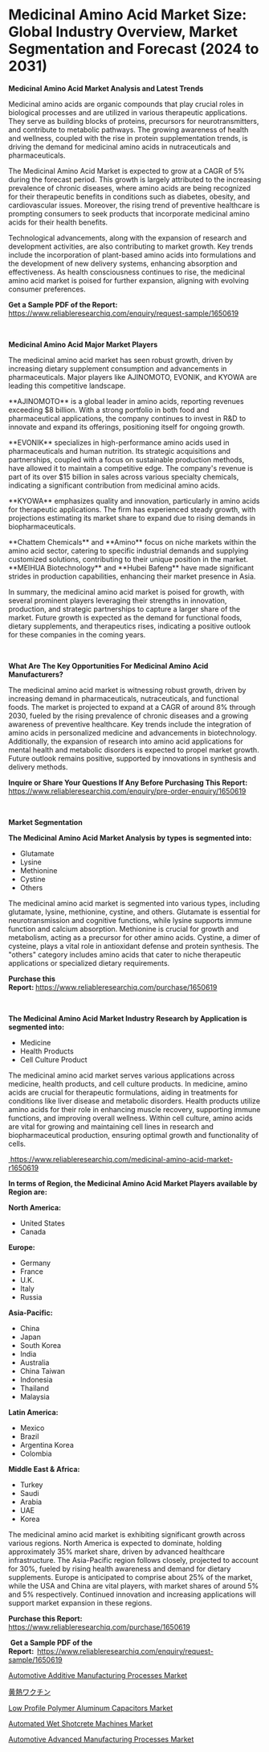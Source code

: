 <p><h1>Medicinal Amino Acid Market Size: Global Industry Overview, Market Segmentation and Forecast (2024 to 2031)</h1></p><p><strong>Medicinal Amino Acid Market Analysis and Latest Trends</strong></p>
<p><p>Medicinal amino acids are organic compounds that play crucial roles in biological processes and are utilized in various therapeutic applications. They serve as building blocks of proteins, precursors for neurotransmitters, and contribute to metabolic pathways. The growing awareness of health and wellness, coupled with the rise in protein supplementation trends, is driving the demand for medicinal amino acids in nutraceuticals and pharmaceuticals.</p><p>The Medicinal Amino Acid Market is expected to grow at a CAGR of 5% during the forecast period. This growth is largely attributed to the increasing prevalence of chronic diseases, where amino acids are being recognized for their therapeutic benefits in conditions such as diabetes, obesity, and cardiovascular issues. Moreover, the rising trend of preventive healthcare is prompting consumers to seek products that incorporate medicinal amino acids for their health benefits.</p><p>Technological advancements, along with the expansion of research and development activities, are also contributing to market growth. Key trends include the incorporation of plant-based amino acids into formulations and the development of new delivery systems, enhancing absorption and effectiveness. As health consciousness continues to rise, the medicinal amino acid market is poised for further expansion, aligning with evolving consumer preferences.</p></p>
<p><strong>Get a Sample PDF of the Report:&nbsp;</strong> <a href="https://www.reliableresearchiq.com/enquiry/request-sample/1650619?utm_campaign=101&utm_medium=2&utm_source=Github&utm_content=ia&utm_term=08122024&utm_id=medicinal-amino-acid">https://www.reliableresearchiq.com/enquiry/request-sample/1650619</a></p>
<p>&nbsp;</p>
<p><strong>Medicinal Amino Acid Major Market Players</strong></p>
<p><p>The medicinal amino acid market has seen robust growth, driven by increasing dietary supplement consumption and advancements in pharmaceuticals. Major players like AJINOMOTO, EVONIK, and KYOWA are leading this competitive landscape.</p><p>**AJINOMOTO** is a global leader in amino acids, reporting revenues exceeding $8 billion. With a strong portfolio in both food and pharmaceutical applications, the company continues to invest in R&D to innovate and expand its offerings, positioning itself for ongoing growth.</p><p>**EVONIK** specializes in high-performance amino acids used in pharmaceuticals and human nutrition. Its strategic acquisitions and partnerships, coupled with a focus on sustainable production methods, have allowed it to maintain a competitive edge. The company's revenue is part of its over $15 billion in sales across various specialty chemicals, indicating a significant contribution from medicinal amino acids.</p><p>**KYOWA** emphasizes quality and innovation, particularly in amino acids for therapeutic applications. The firm has experienced steady growth, with projections estimating its market share to expand due to rising demands in biopharmaceuticals.</p><p>**Chattem Chemicals** and **Amino** focus on niche markets within the amino acid sector, catering to specific industrial demands and supplying customized solutions, contributing to their unique position in the market. **MEIHUA Biotechnology** and **Hubei Bafeng** have made significant strides in production capabilities, enhancing their market presence in Asia.</p><p>In summary, the medicinal amino acid market is poised for growth, with several prominent players leveraging their strengths in innovation, production, and strategic partnerships to capture a larger share of the market. Future growth is expected as the demand for functional foods, dietary supplements, and therapeutics rises, indicating a positive outlook for these companies in the coming years.</p></p>
<p>&nbsp;</p>
<p><strong>What Are The Key Opportunities For Medicinal Amino Acid Manufacturers?</strong></p>
<p><p>The medicinal amino acid market is witnessing robust growth, driven by increasing demand in pharmaceuticals, nutraceuticals, and functional foods. The market is projected to expand at a CAGR of around 8% through 2030, fueled by the rising prevalence of chronic diseases and a growing awareness of preventive healthcare. Key trends include the integration of amino acids in personalized medicine and advancements in biotechnology. Additionally, the expansion of research into amino acid applications for mental health and metabolic disorders is expected to propel market growth. Future outlook remains positive, supported by innovations in synthesis and delivery methods.</p></p>
<p><strong>Inquire or Share Your Questions If Any Before Purchasing This Report:</strong> <a href="https://www.reliableresearchiq.com/enquiry/pre-order-enquiry/1650619?utm_campaign=101&utm_medium=2&utm_source=Github&utm_content=ia&utm_term=08122024&utm_id=medicinal-amino-acid">https://www.reliableresearchiq.com/enquiry/pre-order-enquiry/1650619</a></p>
<p>&nbsp;</p>
<p><strong>Market Segmentation</strong></p>
<p><strong>The Medicinal Amino Acid Market Analysis by types is segmented into:</strong></p>
<p><ul><li>Glutamate</li><li>Lysine</li><li>Methionine</li><li>Cystine</li><li>Others</li></ul></p>
<p><p>The medicinal amino acid market is segmented into various types, including glutamate, lysine, methionine, cystine, and others. Glutamate is essential for neurotransmission and cognitive functions, while lysine supports immune function and calcium absorption. Methionine is crucial for growth and metabolism, acting as a precursor for other amino acids. Cystine, a dimer of cysteine, plays a vital role in antioxidant defense and protein synthesis. The "others" category includes amino acids that cater to niche therapeutic applications or specialized dietary requirements.</p></p>
<p><strong>Purchase this Report:&nbsp;</strong><a href="https://www.reliableresearchiq.com/purchase/1650619?utm_campaign=101&utm_medium=2&utm_source=Github&utm_content=ia&utm_term=08122024&utm_id=medicinal-amino-acid">https://www.reliableresearchiq.com/purchase/1650619</a></p>
<p>&nbsp;</p>
<p><strong>The Medicinal Amino Acid Market Industry Research by Application is segmented into:</strong></p>
<p><ul><li>Medicine</li><li>Health Products</li><li>Cell Culture Product</li></ul></p>
<p><p>The medicinal amino acid market serves various applications across medicine, health products, and cell culture products. In medicine, amino acids are crucial for therapeutic formulations, aiding in treatments for conditions like liver disease and metabolic disorders. Health products utilize amino acids for their role in enhancing muscle recovery, supporting immune functions, and improving overall wellness. Within cell culture, amino acids are vital for growing and maintaining cell lines in research and biopharmaceutical production, ensuring optimal growth and functionality of cells.</p></p>
<p><a href="https://www.reliableresearchiq.com/medicinal-amino-acid-market-r1650619?utm_campaign=101&utm_medium=2&utm_source=Github&utm_content=ia&utm_term=08122024&utm_id=medicinal-amino-acid">&nbsp;https://www.reliableresearchiq.com/medicinal-amino-acid-market-r1650619</a></p>
<p><strong>In terms of Region, the Medicinal Amino Acid Market Players available by Region are:</strong></p>
<p>
    <p> <strong> North America: </strong>
        <ul>
            <li>United States</li>
            <li>Canada</li>
        </ul>
        </p> 
    <p> <strong> Europe: </strong>
        <ul>
            <li>Germany</li>
            <li>France</li>
            <li>U.K.</li>
            <li>Italy</li>
            <li>Russia</li>
        </ul>
        </p> 
    <p> <strong> Asia-Pacific: </strong>
        <ul>
            <li>China</li>
            <li>Japan</li>
            <li>South Korea</li>
            <li>India</li>
            <li>Australia</li>
            <li>China Taiwan</li>
            <li>Indonesia</li>
            <li>Thailand</li>
            <li>Malaysia</li>
        </ul>
        </p> 
    <p> <strong> Latin America: </strong>
        <ul>
            <li>Mexico</li>
            <li>Brazil</li>
            <li>Argentina Korea</li>
            <li>Colombia</li>
        </ul>
        </p> 
    <p> <strong> Middle East & Africa: </strong>
        <ul>
            <li>Turkey</li>
            <li>Saudi</li>
            <li>Arabia</li>
            <li>UAE</li>
            <li>Korea</li>
        </ul>
    </p>
    </p>
<p><p>The medicinal amino acid market is exhibiting significant growth across various regions. North America is expected to dominate, holding approximately 35% market share, driven by advanced healthcare infrastructure. The Asia-Pacific region follows closely, projected to account for 30%, fueled by rising health awareness and demand for dietary supplements. Europe is anticipated to comprise about 25% of the market, while the USA and China are vital players, with market shares of around 5% and 5% respectively. Continued innovation and increasing applications will support market expansion in these regions.</p></p>
<p><strong>Purchase this Report: </strong><a href="https://www.reliableresearchiq.com/purchase/1650619?utm_campaign=101&utm_medium=2&utm_source=Github&utm_content=ia&utm_term=08122024&utm_id=medicinal-amino-acid">https://www.reliableresearchiq.com/purchase/1650619</a></p>
<p>&nbsp;<strong>Get a Sample PDF of the Report:&nbsp;&nbsp;</strong><a href="https://www.reliableresearchiq.com/enquiry/request-sample/1650619?utm_campaign=101&utm_medium=2&utm_source=Github&utm_content=ia&utm_term=08122024&utm_id=medicinal-amino-acid">https://www.reliableresearchiq.com/enquiry/request-sample/1650619</a></p>
<p><strong></strong></p>
<p><p><a href="https://www.linkedin.com/pulse/unlock-vital-data-automotive-additive-manufacturing-qv4be?utm_campaign=101&utm_medium=2&utm_source=Github&utm_content=ia&utm_term=08122024&utm_id=medicinal-amino-acid">Automotive Additive Manufacturing Processes Market</a></p><p><a href="https://github.com/lababdou/Market-Research-Report-List-6/blob/main/766084927322.md?utm_campaign=101&utm_medium=2&utm_source=Github&utm_content=ia&utm_term=08122024&utm_id=medicinal-amino-acid">黄熱ワクチン</a></p><p><a href="https://issuu.com/reportprime-2/docs/low-profile-polymer-aluminum-capacitors-market-siz?utm_campaign=101&utm_medium=2&utm_source=Github&utm_content=ia&utm_term=08122024&utm_id=medicinal-amino-acid">Low Profile Polymer Aluminum Capacitors Market</a></p><p><a href="https://issuu.com/reportprime-2/docs/automated-wet-shotcrete-machines-market-size-2030.?utm_campaign=101&utm_medium=2&utm_source=Github&utm_content=ia&utm_term=08122024&utm_id=medicinal-amino-acid">Automated Wet Shotcrete Machines Market</a></p><p><a href="https://www.linkedin.com/pulse/automotive-insight-dial-hexdf?utm_campaign=101&utm_medium=2&utm_source=Github&utm_content=ia&utm_term=08122024&utm_id=medicinal-amino-acid">Automotive Advanced Manufacturing Processes Market</a></p></p>
